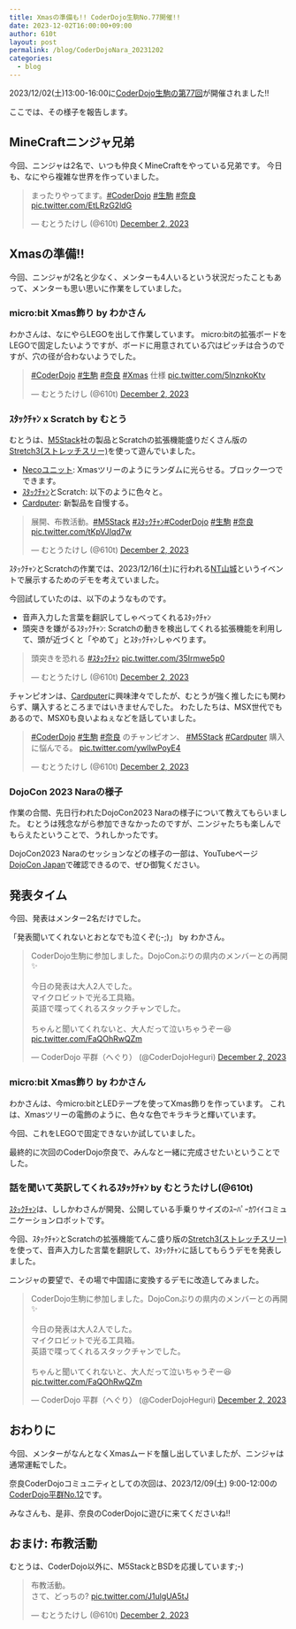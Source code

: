 ```yaml
---
title: Xmasの準備も!! CoderDojo生駒No.77開催!!
date: 2023-12-02T16:00:00+09:00
author: 610t
layout: post
permalink: /blog/CoderDojoNara_20231202
categories:
  - blog
---
```

2023/12/02(土)13:00-16:00に[CoderDojo生駒の第77回](https://coderdojo-nara-ikoma.connpass.com/event/303591/)が開催されました!!

ここでは、その様子を報告します。

## MineCraftニンジャ兄弟
今回、ニンジャは2名で、いつも仲良くMineCraftをやっている兄弟です。
今日も、なにやら複雑な世界を作っていました。

<blockquote class="twitter-tweet"><p lang="ja" dir="ltr">まったりやってます。<a href="https://twitter.com/hashtag/CoderDojo?src=hash&amp;ref_src=twsrc%5Etfw">#CoderDojo</a> <a href="https://twitter.com/hashtag/%E7%94%9F%E9%A7%92?src=hash&amp;ref_src=twsrc%5Etfw">#生駒</a> <a href="https://twitter.com/hashtag/%E5%A5%88%E8%89%AF?src=hash&amp;ref_src=twsrc%5Etfw">#奈良</a> <a href="https://t.co/EtLRzG2ldG">pic.twitter.com/EtLRzG2ldG</a></p>&mdash; むとうたけし (@610t) <a href="https://twitter.com/610t/status/1730804444034658643?ref_src=twsrc%5Etfw">December 2, 2023</a></blockquote> <script async src="https://platform.twitter.com/widgets.js" charset="utf-8"></script>

## Xmasの準備!!
今回、ニンジャが2名と少なく、メンターも4人いるという状況だったこともあって、メンターも思い思いに作業をしていました。

### micro:bit Xmas飾り by わかさん
わかさんは、なにやらLEGOを出して作業しています。
micro:bitの拡張ボードをLEGOで固定したいようですが、ボードに用意されている穴はピッチは合うのですが、穴の径が合わないようでした。

<blockquote class="twitter-tweet"><p lang="ja" dir="ltr"><a href="https://twitter.com/hashtag/CoderDojo?src=hash&amp;ref_src=twsrc%5Etfw">#CoderDojo</a> <a href="https://twitter.com/hashtag/%E7%94%9F%E9%A7%92?src=hash&amp;ref_src=twsrc%5Etfw">#生駒</a> <a href="https://twitter.com/hashtag/%E5%A5%88%E8%89%AF?src=hash&amp;ref_src=twsrc%5Etfw">#奈良</a> <a href="https://twitter.com/hashtag/Xmas?src=hash&amp;ref_src=twsrc%5Etfw">#Xmas</a> 仕様 <a href="https://t.co/5lnznkoKtv">pic.twitter.com/5lnznkoKtv</a></p>&mdash; むとうたけし (@610t) <a href="https://twitter.com/610t/status/1730818656601616485?ref_src=twsrc%5Etfw">December 2, 2023</a></blockquote> <script async src="https://platform.twitter.com/widgets.js" charset="utf-8"></script>

### ｽﾀｯｸﾁｬﾝ x Scratch by むとう
むとうは、[M5Stack](https://m5stack.com/)社の製品とScratchの拡張機能盛りだくさん版の[Stretch3(ストレッチスリー)](https://stretch3.github.io/)を使って遊んでいました。
- [Necoユニット](https://www.switch-science.com/products/9128): Xmasツリーのようにランダムに光らせる。ブロック一つでできます。
- [ｽﾀｯｸﾁｬﾝ](https://protopedia.net/prototype/2345)とScratch: 以下のように色々と。
- [Cardputer](https://www.switch-science.com/products/9277): 新製品を自慢する。

<blockquote class="twitter-tweet"><p lang="ja" dir="ltr">展開、布教活動。<a href="https://twitter.com/hashtag/M5Stack?src=hash&amp;ref_src=twsrc%5Etfw">#M5Stack</a> <a href="https://twitter.com/hashtag/%EF%BD%BD%EF%BE%80%EF%BD%AF%EF%BD%B8%EF%BE%81%EF%BD%AC%EF%BE%9D?src=hash&amp;ref_src=twsrc%5Etfw">#ｽﾀｯｸﾁｬﾝ</a><a href="https://twitter.com/hashtag/CoderDojo?src=hash&amp;ref_src=twsrc%5Etfw">#CoderDojo</a> <a href="https://twitter.com/hashtag/%E7%94%9F%E9%A7%92?src=hash&amp;ref_src=twsrc%5Etfw">#生駒</a> <a href="https://twitter.com/hashtag/%E5%A5%88%E8%89%AF?src=hash&amp;ref_src=twsrc%5Etfw">#奈良</a> <a href="https://t.co/tKpVJIqd7w">pic.twitter.com/tKpVJIqd7w</a></p>&mdash; むとうたけし (@610t) <a href="https://twitter.com/610t/status/1730814951680577898?ref_src=twsrc%5Etfw">December 2, 2023</a></blockquote> <script async src="https://platform.twitter.com/widgets.js" charset="utf-8"></script>

ｽﾀｯｸﾁｬﾝとScratchの作業では、2023/12/16(土)に行われる[NT山城](https://wiki.nicotech.jp/nico_tech/?NT%E5%B1%B1%E5%9F%8E2023)というイベントで展示するためのデモを考えていました。

今回試していたのは、以下のようなものです。
- 音声入力した言葉を翻訳してしゃべってくれるｽﾀｯｸﾁｬﾝ
- 頭突きを嫌がるｽﾀｯｸﾁｬﾝ: Scratchの動きを検出してくれる拡張機能を利用して、頭が近づくと「やめて」とｽﾀｯｸﾁｬﾝしゃべります。

<blockquote class="twitter-tweet" data-media-max-width="560"><p lang="ja" dir="ltr">頭突きを恐れる <a href="https://twitter.com/hashtag/%EF%BD%BD%EF%BE%80%EF%BD%AF%EF%BD%B8%EF%BE%81%EF%BD%AC%EF%BE%9D?src=hash&amp;ref_src=twsrc%5Etfw">#ｽﾀｯｸﾁｬﾝ</a> <a href="https://t.co/35Irmwe5p0">pic.twitter.com/35Irmwe5p0</a></p>&mdash; むとうたけし (@610t) <a href="https://twitter.com/610t/status/1730816949880553880?ref_src=twsrc%5Etfw">December 2, 2023</a></blockquote> <script async src="https://platform.twitter.com/widgets.js" charset="utf-8"></script>

チャンピオンは、[Cardputer](https://www.switch-science.com/products/9277)に興味津々でしたが、むとうが強く推したにも関わらず、購入するところまではいきませんでした。
わたしたちは、MSX世代でもあるので、MSX0も良いよねぇなどを話していました。

<blockquote class="twitter-tweet"><p lang="ja" dir="ltr"><a href="https://twitter.com/hashtag/CoderDojo?src=hash&amp;ref_src=twsrc%5Etfw">#CoderDojo</a> <a href="https://twitter.com/hashtag/%E7%94%9F%E9%A7%92?src=hash&amp;ref_src=twsrc%5Etfw">#生駒</a> <a href="https://twitter.com/hashtag/%E5%A5%88%E8%89%AF?src=hash&amp;ref_src=twsrc%5Etfw">#奈良</a> のチャンピオン、 <a href="https://twitter.com/hashtag/M5Stack?src=hash&amp;ref_src=twsrc%5Etfw">#M5Stack</a> <a href="https://twitter.com/hashtag/Cardputer?src=hash&amp;ref_src=twsrc%5Etfw">#Cardputer</a> 購入に悩んでる。 <a href="https://t.co/ywlIwPoyE4">pic.twitter.com/ywlIwPoyE4</a></p>&mdash; むとうたけし (@610t) <a href="https://twitter.com/610t/status/1730818015548379559?ref_src=twsrc%5Etfw">December 2, 2023</a></blockquote> <script async src="https://platform.twitter.com/widgets.js" charset="utf-8"></script>

### DojoCon 2023 Naraの様子
作業の合間、先日行われたDojoCon2023 Naraの様子について教えてもらいました。
むとうは残念ながら参加できなかったのですが、ニンジャたちも楽しんでもらえたということで、うれしかったです。

DojoCon2023 Naraのセッションなどの様子の一部は、YouTubeページ[DojoCon Japan](https://www.youtube.com/@dojoconjapan)で確認できるので、ぜひ御覧ください。

## 発表タイム
今回、発表はメンター2名だけでした。

「発表聞いてくれないとおとなでも泣くぞ(;-;)」 by わかさん。

<blockquote class="twitter-tweet"><p lang="ja" dir="ltr">CoderDojo生駒に参加しました。DojoConぶりの県内のメンバーとの再開✨<br><br>今日の発表は大人2人でした。<br>マイクロビットで光る工具箱。<br>英語で喋ってくれるスタックチャンでした。<br><br>ちゃんと聞いてくれないと、大人だって泣いちゃうぞー😆 <a href="https://t.co/FaQOhRwQZm">pic.twitter.com/FaQOhRwQZm</a></p>&mdash; CoderDojo 平群（へぐり） (@CoderDojoHeguri) <a href="https://twitter.com/CoderDojoHeguri/status/1730861540298117547?ref_src=twsrc%5Etfw">December 2, 2023</a></blockquote> <script async src="https://platform.twitter.com/widgets.js" charset="utf-8"></script>

### micro:bit Xmas飾り by わかさん
わかさんは、今micro:bitとLEDテープを使ってXmas飾りを作っています。
これは、Xmasツリーの電飾のように、色々な色でキラキラと輝いています。

今回、これをLEGOで固定できないか試していました。

最終的に次回のCoderDojo奈良で、みんなと一緒に完成させたいということでした。

### 話を聞いて英訳してくれるｽﾀｯｸﾁｬﾝ by むとうたけし(@610t)
[ｽﾀｯｸﾁｬﾝ](https://protopedia.net/prototype/2345)は、ししかわさんが開発、公開している手乗りサイズのｽｰﾊﾟｰｶﾜｲｲコミュニケーションロボットです。

今回、ｽﾀｯｸﾁｬﾝとScratchの拡張機能てんこ盛り版の[Stretch3(ストレッチスリー)](https://stretch3.github.io/)を使って、音声入力した言葉を翻訳して、ｽﾀｯｸﾁｬﾝに話してもらうデモを発表しました。

ニンジャの要望で、その場で中国語に変換するデモに改造してみました。

<blockquote class="twitter-tweet" data-media-max-width="560"><p lang="ja" dir="ltr">CoderDojo生駒に参加しました。DojoConぶりの県内のメンバーとの再開✨<br><br>今日の発表は大人2人でした。<br>マイクロビットで光る工具箱。<br>英語で喋ってくれるスタックチャンでした。<br><br>ちゃんと聞いてくれないと、大人だって泣いちゃうぞー😆 <a href="https://t.co/FaQOhRwQZm">pic.twitter.com/FaQOhRwQZm</a></p>&mdash; CoderDojo 平群（へぐり） (@CoderDojoHeguri) <a href="https://twitter.com/CoderDojoHeguri/status/1730861540298117547?ref_src=twsrc%5Etfw">December 2, 2023</a></blockquote> <script async src="https://platform.twitter.com/widgets.js" charset="utf-8"></script>

## おわりに
今回、メンターがなんとなくXmasムードを醸し出していましたが、ニンジャは通常運転でした。

奈良CoderDojoコミュニティとしての次回は、2023/12/09(土) 9:00-12:00の[CoderDojo平群No.12](https://coderdojo-nara-ikoma.connpass.com/event/299426/)です。

みなさんも、是非、奈良のCoderDojoに遊びに来てくださいね!!

## おまけ: 布教活動
むとうは、CoderDojo以外に、M5StackとBSDを応援しています;-)

<blockquote class="twitter-tweet"><p lang="ja" dir="ltr">布教活動。<br>さて、どっちの? <a href="https://t.co/J1ulgUA5tJ">pic.twitter.com/J1ulgUA5tJ</a></p>&mdash; むとうたけし (@610t) <a href="https://twitter.com/610t/status/1730738834663755787?ref_src=twsrc%5Etfw">December 2, 2023</a></blockquote> <script async src="https://platform.twitter.com/widgets.js" charset="utf-8"></script>
